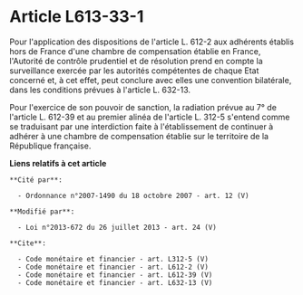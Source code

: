 # Article L613-33-1

Pour l'application des dispositions de l'article L. 612-2 aux adhérents établis hors de France d'une chambre de compensation
établie en France, l'Autorité de contrôle prudentiel et de résolution prend en compte la surveillance exercée par les
autorités compétentes de chaque Etat concerné et, à cet effet, peut conclure avec elles une convention bilatérale, dans les
conditions prévues à l'article L. 632-13. 

Pour l'exercice de son pouvoir de sanction, la radiation prévue au 7° de l'article L. 612-39 et au premier alinéa de
l'article L. 312-5 s'entend comme se traduisant par une interdiction faite à l'établissement de continuer à adhérer à une
chambre de compensation établie sur le territoire de la République française.

**Liens relatifs à cet article**

	**Cité par**:

	  - Ordonnance n°2007-1490 du 18 octobre 2007 - art. 12 (V)

	**Modifié par**:

	  - Loi n°2013-672 du 26 juillet 2013 - art. 24 (V)

	**Cite**:

	  - Code monétaire et financier - art. L312-5 (V)
	  - Code monétaire et financier - art. L612-2 (V)
	  - Code monétaire et financier - art. L612-39 (V)
	  - Code monétaire et financier - art. L632-13 (V)
